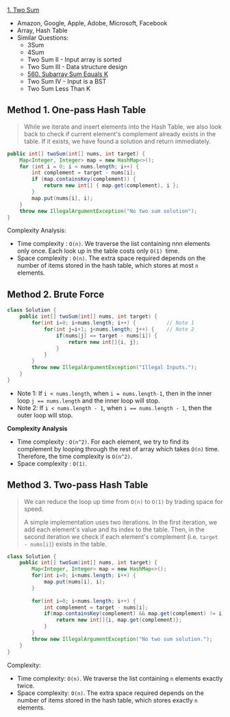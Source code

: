 [1. Two Sum](https://leetcode.com/problems/two-sum/)

* Amazon, Google, Apple, Adobe, Microsoft, Facebook
* Array, Hash Table
* Similar Questions:
    * 3Sum
    * 4Sum
    * Two Sum II - Input array is sorted
    * Two Sum III - Data structure design
    * [560. Subarray Sum Equals K](https://leetcode.com/problems/subarray-sum-equals-k/)
    * Two Sum IV - Input is a BST
    * Two Sum Less Than K



## Method 1. One-pass Hash Table

> While we iterate and insert elements into the Hash Table, we also look back to check if current element's complement already exists in the table.
> If it exists, we have found a solution and return immediately.

```java 
public int[] twoSum(int[] nums, int target) {
    Map<Integer, Integer> map = new HashMap<>();
    for (int i = 0; i < nums.length; i++) {
        int complement = target - nums[i];
        if (map.containsKey(complement)) {
            return new int[] { map.get(complement), i };
        }
        map.put(nums[i], i);
    }
    throw new IllegalArgumentException("No two sum solution");
}
```
Complexity Analysis:
* Time complexity : `O(n)`. We traverse the list containing nnn elements only once. Each look up in the table costs only `O(1) `time.
* Space complexity : `O(n)`. The extra space required depends on the number of items stored in the hash table, which stores at most `n` elements.



## Method 2. Brute Force

```java
class Solution {
    public int[] twoSum(int[] nums, int target) {
        for(int i=0; i<nums.length; i++) {          // Note 1
            for(int j=i+1; j<nums.length; j++) {    // Note 2
                if(nums[j] == target - nums[i]) {
                    return new int[]{i, j};
                }
            }
        }
        throw new IllegalArgumentException("Illegal Inputs.");
    }
}
```

* Note 1: If `i < nums.length`, when `i = nums.length-1`, then in the inner loop `j == nums.length` and the inner loop will stop.
* Note 2: If `i < nums.length - 1`, when `i == nums.length - 1`, then the outer loop will stop.

**Complexity Analysis**

- Time complexity : `O(n^2)`. For each element, we try to find its complement by looping through the rest of array which takes `O(n)` time. Therefore, the time complexity is `O(n^2)`.
- Space complexity : `O(1)`.



## Method 3. Two-pass Hash Table

> We can reduce the loop up time from `O(n)` to `O(1)` by trading space for speed.
>
> A simple implementation uses two iterations. 
> In the first iteration, we add each element's value and its index to the table.
> Then, in the second iteration we check if each element's complement (i.e. `target - nums[i]`) exists in the table.

```java
class Solution {
    public int[] twoSum(int[] nums, int target) {
        Map<Integer, Integer> map = new HashMap<>();
        for(int i=0; i<nums.length; i++) {
            map.put(nums[i], i);
        }
        
        for(int i=0; i<nums.length; i++) {
            int complement = target - nums[i];
            if(map.containsKey(complement) && map.get(complement) != i) {
                return new int[]{i, map.get(complement)};
            }
        }
        throw new IllegalArgumentException("No two sum solution.");
    }
}
```

Complexity:

* Time complexity: `O(n)`. We traverse the list containing `n` elements exactly twice.
* Space complexity: `O(n)`. The extra space required depends on the number of items stored in the hash table, which stores exactly `n` elements.



